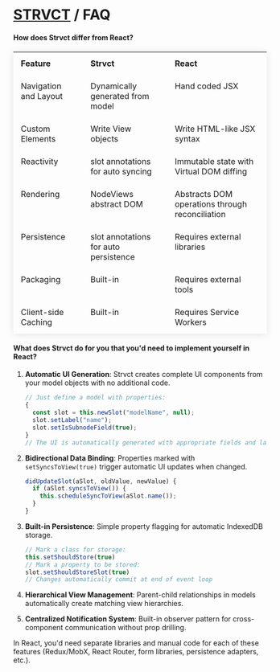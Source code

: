 # <a href="../index.html">STRVCT</a> / FAQ

#### How does Strvct differ from React?

<style>
  table {
    width: 100%;
    border-collapse: collapse;
    margin: 20px 0;
    box-shadow: 0 2px 15px rgba(0, 0, 0, 0.1);
  }
  th {
    text-align: left;
    padding: 12px 15px;
    font-weight: bold;
    vertical-align: top;
    border-bottom: 1px solid rgba(255, 255, 255, 0.1);
  }
  td {
    padding: 12px 15px;
    border-bottom: 1px solid rgba(255, 255, 255, 0.1);
    vertical-align: top;
    text-align: left;
  }
  tr:nth-child(even) {
  }
  tr:hover {
    background-color: #rgba(255, 255, 255, 0.1);
  }
</style>

<table>
  <thead>
    <tr>
      <th>Feature</th>
      <th>Strvct</th>
      <th>React</th>
    </tr>
  </thead>
  <tbody>
    <tr>
      <td class="feature-name">Navigation and Layout</td>
      <td class="strvct">Dynamically generated from model</td>
      <td class="react">Hand coded JSX</td>
    </tr>
    <tr>
      <td class="feature-name">Custom Elements</td>
      <td class="strvct">Write View objects</td>
      <td class="react">Write HTML-like JSX syntax</td>
    </tr>
    <tr>
      <td class="feature-name">Reactivity</td>
      <td class="strvct">slot annotations for auto syncing</td>
      <td class="react">Immutable state with Virtual DOM diffing</td>
    </tr>
    <tr>
      <td class="feature-name">Rendering</td>
      <td class="strvct">NodeViews abstract DOM</td>
      <td class="react">Abstracts DOM operations through reconciliation</td>
    </tr>
    <tr>
      <td class="feature-name">Persistence</td>
      <td class="strvct">slot annotations for auto persistence</td>
      <td class="react">Requires external libraries</td>
    </tr>
    <tr>
      <td class="feature-name">Packaging</td>
      <td class="strvct">Built-in</td>
      <td class="react">Requires external tools</td>
    </tr>
    <tr>
      <td class="feature-name">Client-side Caching</td>
      <td class="strvct">Built-in</td>
      <td class="react">Requires Service Workers</td>
    </tr>
  </tbody>
</table>

#### What does Strvct do for you that you'd need to implement yourself in React?

1. **Automatic UI Generation**: Strvct creates complete UI components from your model objects with no additional code.

   ```javascript
   // Just define a model with properties:
   {
     const slot = this.newSlot("modelName", null);
     slot.setLabel("name");
     slot.setIsSubnodeField(true);
   }
   // The UI is automatically generated with appropriate fields and labels
   ```

2. **Bidirectional Data Binding**: Properties marked with `setSyncsToView(true)` trigger automatic UI updates when changed.

   ```javascript
   didUpdateSlot(aSlot, oldValue, newValue) {
     if (aSlot.syncsToView()) {
       this.scheduleSyncToView(aSlot.name());
     }
   }
   ```

3. **Built-in Persistence**: Simple property flagging for automatic IndexedDB storage.

   ```javascript
   // Mark a class for storage:
   this.setShouldStore(true)
   // Mark a property to be stored:
   slot.setShouldStoreSlot(true)
   // Changes automatically commit at end of event loop
   ```

4. **Hierarchical View Management**: Parent-child relationships in models automatically create matching view hierarchies.

5. **Centralized Notification System**: Built-in observer pattern for cross-component communication without prop drilling.

In React, you'd need separate libraries and manual code for each of these features (Redux/MobX, React Router, form libraries, persistence adapters, etc.).

